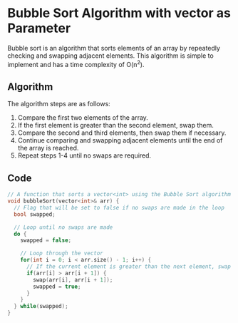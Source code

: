 

# **Bubble Sort Algorithm with vector<int> as Parameter**

Bubble sort is an algorithm that sorts elements of an array by repeatedly checking and swapping adjacent elements. This algorithm is simple to implement and has a time complexity of O(n<sup>2</sup>). 

## **Algorithm**

The algorithm steps are as follows:

1. Compare the first two elements of the array.
2. If the first element is greater than the second element, swap them.
3. Compare the second and third elements, then swap them if necessary.
4. Continue comparing and swapping adjacent elements until the end of the array is reached.
5. Repeat steps 1-4 until no swaps are required.

## **Code**
```cpp
// A function that sorts a vector<int> using the Bubble Sort algorithm
void bubbleSort(vector<int>& arr) {
  // Flag that will be set to false if no swaps are made in the loop
  bool swapped;

  // Loop until no swaps are made
  do {
    swapped = false;

    // Loop through the vector
    for(int i = 0; i < arr.size() - 1; i++) {
      // If the current element is greater than the next element, swap them
      if(arr[i] > arr[i + 1]) {
        swap(arr[i], arr[i + 1]);
        swapped = true;
      }
    }
  } while(swapped);
}
```